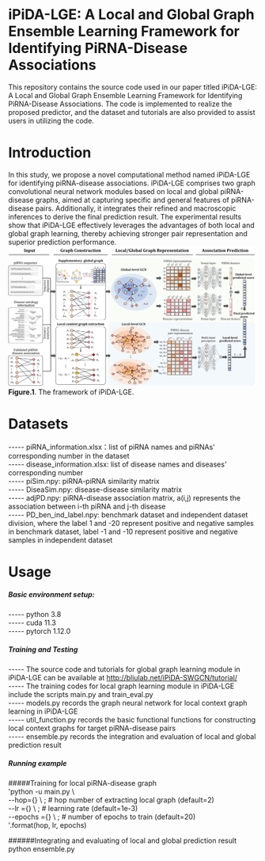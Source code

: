 # iPiDA-LGE: A Local and Global Graph Ensemble Learning Framework for Identifying PiRNA-Disease Associations

This repository contains the source code used in our paper titled iPiDA-LGE: A Local and Global Graph Ensemble Learning Framework for Identifying PiRNA-Disease Associations. The code is implemented to realize the proposed predictor, and the dataset and tutorials are also provided to assist users in utilizing the code.

# Introduction
In this study, we propose a novel computational method named iPiDA-LGE for identifying piRNA-disease associations. iPiDA-LGE comprises two graph convolutional neural network modules based on local and global piRNA-disease graphs, aimed at capturing specific and general features of piRNA-disease pairs. Additionally, it integrates their refined and macroscopic inferences to derive the final prediction result. The experimental results show that iPiDA-LGE effectively leverages the advantages of both local and global graph learning, thereby achieving stronger pair representation and superior prediction performance.
![image](https://github.com/Biohang/iPiDA-LGE/blob/main/Image/Fig1.jpg)  
**Figure.1**. The framework of iPiDA-LGE.

# Datasets 
----- piRNA_information.xlsx：list of piRNA names and piRNAs' corresponding number in the dataset   
----- disease_information.xlsx: list of disease names and diseases' corresponding number  
----- piSim.npy: piRNA-piRNA similarity matrix  
----- DiseaSim.npy: disease-disease similarity matrix  
----- adjPD.npy: piRNA-disease association matrix, a(i,j) represents the association between i-th piRNA and j-th disease  
----- PD_ben_ind_label.npy: benchmark dataset and independent dataset division, where the label 1 and -20 represent positive and negative samples in benchmark dataset, label -1 and -10 represent positive and negative samples in independent dataset

# Usage
##### Basic environment setup:  
----- python 3.8  
----- cuda 11.3  
----- pytorch 1.12.0  

##### Training and Testing 
----- The source code and tutorials for global graph learning module in iPiDA-LGE can be available at http://bliulab.net/iPiDA-SWGCN/tutorial/  
----- The training codes for local graph learning module in iPiDA-LGE include the scripts main.py and train_eval.py  
----- models.py records the graph neural network for local context graph learning in iPiDA-LGE  
----- util_function.py records the basic functional functions for constructing local context graphs for target piRNA-disease pairs  
----- ensemble.py records the integration and evaluation of local and global prediction result  


##### Running example
#####Training for local piRNA-disease graph  
'python -u main.py \  
            --hop={} \ ;                 # hop number of extracting local graph (default=2)  
            --lr ={} \ ;                 # learning rate (default=1e-3)  
            --epochs ={} \ ;          # number of epochs to train  (default=20)  
            '.format(hop, lr, epochs) 

######Integrating and evaluating of local and global prediction result  
python ensemble.py 
